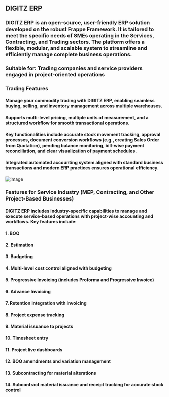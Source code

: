 ## DIGITZ ERP

### DIGITZ ERP is an open-source, user-friendly ERP solution developed on the robust Frappe Framework. It is tailored to meet the specific needs of SMEs operating in the Services, Contracting, and Trading sectors. The platform offers a flexible, modular, and scalable system to streamline and efficiently manage complete business operations.

### Suitable for: Trading companies and service providers engaged in project-oriented operations

### Trading Features
#### Manage your commodity trading with DIGITZ ERP, enabling seamless buying, selling, and inventory management across multiple warehouses.
#### Supports multi-level pricing, multiple units of measurement, and a structured workflow for smooth transactional operations.
#### Key functionalities include accurate stock movement tracking, approval processes, document conversion workflows (e.g., creating Sales Order from Quotation), pending balance monitoring, bill-wise payment reconciliation, and clear visualization of payment schedules.
#### Integrated automated accounting system aligned with standard business transactions and modern ERP practices ensures operational efficiency.

![image](https://github.com/user-attachments/assets/bfb5c769-d3c2-4da4-951f-c809b422fc4e)

### Features for Service Industry (MEP, Contracting, and Other Project-Based Businesses)
#### DIGITZ ERP includes industry-specific capabilities to manage and execute service-based operations with project-wise accounting and workflows. Key features include:
#### 1. BOQ
#### 2. Estimation
#### 3. Budgeting
#### 4. Multi-level cost control aligned with budgeting
#### 5. Progressive Invoicing (includes Proforma and Progressive Invoice)
#### 6. Advance Invoicing
#### 7. Retention integration with invoicing
#### 8. Project expense tracking
#### 9. Material issuance to projects
#### 10. Timesheet entry
#### 11. Project live dashboards
#### 12. BOQ amendments and variation management
#### 13. Subcontracting for material alterations
#### 14. Subcontract material issuance and receipt tracking for accurate stock control
